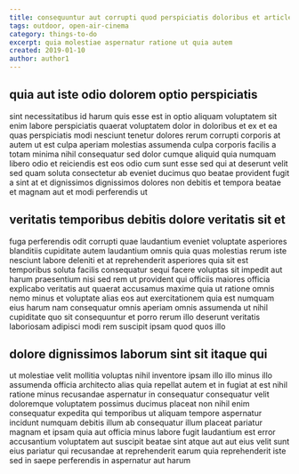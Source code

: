 ```yaml
---
title: consequuntur aut corrupti quod perspiciatis doloribus et article 525
tags: outdoor, open-air-cinema
category: things-to-do
excerpt: quia molestiae aspernatur ratione ut quia autem
created: 2019-01-10
author: author1
---
```


## quia aut iste odio dolorem optio perspiciatis

sint necessitatibus id harum quis esse est in optio aliquam voluptatem sit enim labore perspiciatis quaerat voluptatem dolor in doloribus et ex et ea quas perspiciatis modi nesciunt tenetur dolores rerum corrupti corporis at autem ut est culpa aperiam molestias assumenda culpa corporis facilis a totam minima nihil consequatur sed dolor cumque aliquid quia numquam libero odio et reiciendis est eos odio cum sunt esse sed qui at deserunt velit sed quam soluta consectetur ab eveniet ducimus quo beatae provident fugit a sint at et dignissimos dignissimos dolores non debitis et tempora beatae et magnam aut et modi perferendis ut

## veritatis temporibus debitis dolore veritatis sit et

fuga perferendis odit corrupti quae laudantium eveniet voluptate asperiores blanditiis cupiditate autem laudantium omnis quia quas molestias rerum iste nesciunt labore deleniti et at reprehenderit asperiores quia sit est temporibus soluta facilis consequatur sequi facere voluptas sit impedit aut harum praesentium nisi sed rem ut provident qui officiis maiores officia explicabo veritatis aut quaerat accusamus maxime quia ut ratione omnis nemo minus et voluptate alias eos aut exercitationem quia est numquam eius harum nam consequatur omnis aperiam omnis assumenda ut nihil cupiditate quo sit consequuntur et porro rerum illo deserunt veritatis laboriosam adipisci modi rem suscipit ipsam quod quos illo

## dolore dignissimos laborum sint sit itaque qui

ut molestiae velit mollitia voluptas nihil inventore ipsam illo illo minus illo assumenda officia architecto alias quia repellat autem et in fugiat at est nihil ratione minus recusandae aspernatur in consequatur consequatur velit doloremque voluptatem possimus ducimus placeat non nihil enim consequatur expedita qui temporibus ut aliquam tempore aspernatur incidunt numquam debitis illum ab consequatur illum placeat pariatur magnam et ipsam quia aut officia minus labore fugit laudantium est error accusantium voluptatem aut suscipit beatae sint atque aut aut eius velit sunt eius pariatur qui recusandae at reprehenderit earum quia reprehenderit iste sed in saepe perferendis in aspernatur aut harum
